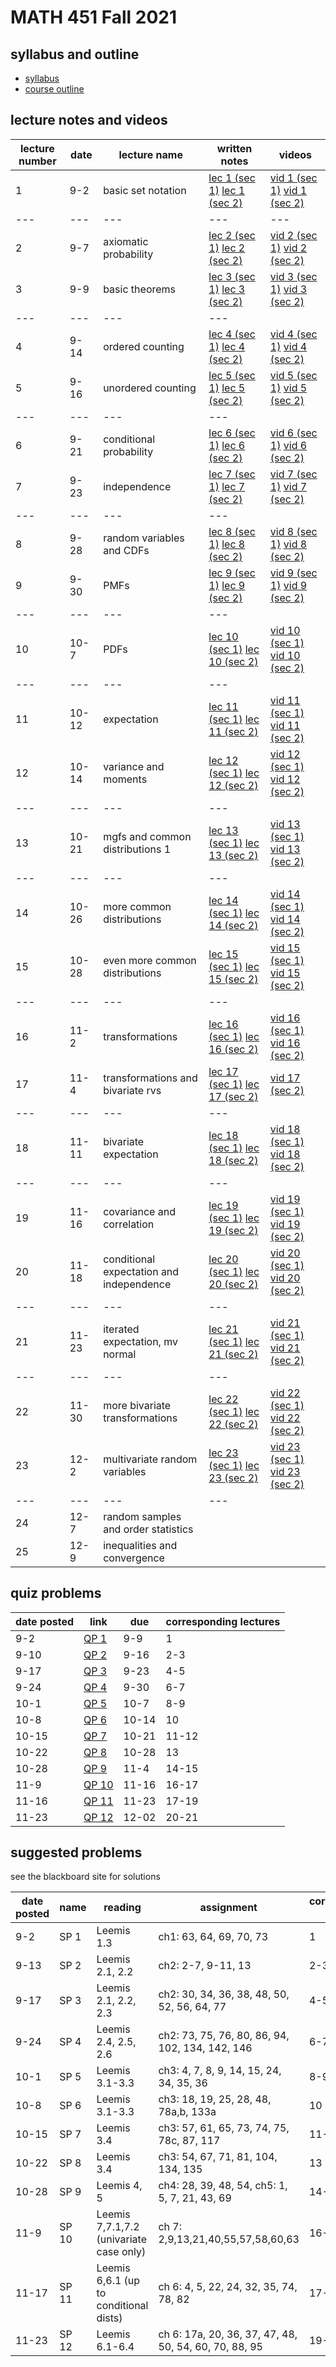 # MATH 451 Fall 2021

## syllabus and outline

- [syllabus](docs/syllabus.md)
- [course outline](docs/outline.pdf)

## lecture notes and videos

lecture number | date | lecture name | written notes | videos |
--- | ---|---|---| --- | 
1|9-2 | basic set notation | [lec 1 (sec 1)](lns/lec1_1.pdf) [lec 1 (sec 2)](lns/lec1_2.pdf) | [vid 1 (sec 1)](https://youtu.be/QJbK_ws7lyE) [vid 1 (sec 2)](https://youtu.be/JYriMSTXa9g) |
---|---|---|---|---
2|9-7 | axiomatic probability | [lec 2 (sec 1)](lns/lec2_1.pdf) [lec 2 (sec 2)](lns/lec2_2.pdf) | [vid 2 (sec 1)](https://youtu.be/tzIWEPyBE3A) [vid 2 (sec 2)](https://youtu.be/XNjkV_m26Hw) |
3|9-9 | basic theorems | [lec 3 (sec 1)](lns/lec3_1.pdf) [lec 3 (sec 2)](lns/lec3_2.pdf) | [vid 3 (sec 1)](https://youtu.be/M80RZlPdQ1A) [vid 3 (sec 2)](https://youtu.be/FHW8PhScfVo) |
--- | ---|---|---|
4|9-14 | ordered counting | [lec 4 (sec 1)](lns/lec4_1.pdf) [lec 4 (sec 2)](lns/lec4_2.pdf) | [vid 4 (sec 1)](https://youtu.be/bg7q3AeKVgY) [vid 4 (sec 2)](https://youtu.be/2Hj9yGrq17k) |
5|9-16 | unordered counting | [lec 5 (sec 1)](lns/lec5_1.pdf) [lec 5 (sec 2)](lns/lec5_2.pdf) | [vid 5 (sec 1)](https://youtu.be/b4kV6HjdzG0) [vid 5 (sec 2)](https://youtu.be/bf8x3FrRf8U) |
--- | ---|---|---|
6|9-21 | conditional probability | [lec 6 (sec 1)](lns/lec6_1.pdf) [lec 6 (sec 2)](lns/lec6_2.pdf) | [vid 6 (sec 1)](https://youtu.be/8g6--txBIGA) [vid 6 (sec 2)](https://youtu.be/6lhwhvfYE6I) |
7|9-23 | independence | [lec 7 (sec 1)](lns/lec7_1.pdf) [lec 7 (sec 2)](lns/lec7_2.pdf) | [vid 7 (sec 1)](https://youtu.be/K9VHT85D05A) [vid 7 (sec 2)](https://youtu.be/ZYqQLGIeUQo) |
--- | ---|---|---|
8|9-28 | random variables and CDFs | [lec 8 (sec 1)](lns/lec8_1.pdf) [lec 8 (sec 2)](lns/lec8_2.pdf) | [vid 8 (sec 1)](https://youtu.be/AmiWVlocJIg) [vid 8 (sec 2)](https://youtu.be/-i2bwIi0rS0) |
9|9-30 | PMFs | [lec 9 (sec 1)](lns/lec9_1.pdf) [lec 9 (sec 2)](lns/lec9_2.pdf) | [vid 9 (sec 1)](https://youtu.be/1IsLacNG8OE) [vid 9 (sec 2)](https://youtu.be/aLjdRSmkEdo) |
--- | ---|---|---|
10|10-7 | PDFs | [lec 10 (sec 1)](lns/lec10_1.pdf) [lec 10 (sec 2)](lns/lec10_2.pdf) | [vid 10 (sec 1)](https://youtu.be/9cgjxHcdJtM) [vid 10 (sec 2)](https://youtu.be/y9m7ADahjOE) |
--- | ---|---|---|
11|10-12 | expectation | [lec 11 (sec 1)](lns/lec11_1.pdf) [lec 11 (sec 2)](lns/lec11_2.pdf) | [vid 11 (sec 1)](https://youtu.be/o4Iho-lWf4k) [vid 11 (sec 2)](https://youtu.be/-hvfGpRQrKk) |
12|10-14 | variance and moments | [lec 12 (sec 1)](lns/lec12_1.pdf) [lec 12 (sec 2)](lns/lec12_2.pdf) | [vid 12 (sec 1)](https://youtu.be/fHwdf2E2l5I) [vid 12 (sec 2)](https://youtu.be/6iiO-1ZDDb8) |
--- | ---|---|---|
13|10-21 | mgfs and common distributions 1 | [lec 13 (sec 1)](lns/lec13_1.pdf) [lec 13 (sec 2)](lns/lec13_2.pdf) | [vid 13 (sec 1)](https://youtu.be/hq56tcB_q8M) [vid 13 (sec 2)](https://youtu.be/aXchpMTxsWw) |
--- | ---|---|---|
14|10-26 | more common distributions | [lec 14 (sec 1)](lns/lec14_1.pdf) [lec 14 (sec 2)](lns/lec14_2.pdf) | [vid 14 (sec 1)](https://youtu.be/vXAGxks4E3Q) [vid 14 (sec 2)](https://youtu.be/BARbzjB4cW4)
15|10-28 | even more common distributions | [lec 15 (sec 1)](lns/lec15_1.pdf) [lec 15 (sec 2)](lns/lec15_2.pdf) | [vid 15 (sec 1)](https://youtu.be/sn81PJP-0OQ) [vid 15 (sec 2)](https://youtu.be/yFpMgW1qJG8)
--- | ---|---|---|
16|11-2 | transformations | [lec 16 (sec 1)](lns/lec16_1.pdf) [lec 16 (sec 2)](lns/lec16_2.pdf) | [vid 16 (sec 1)](https://youtu.be/ieWBc2gMPQU) [vid 16 (sec 2)](https://youtu.be/rdhzfejUcFc)
17|11-4 | transformations and bivariate rvs | [lec 17 (sec 1)](lns/lec17_1.pdf) [lec 17 (sec 2)](lns/lec17_2.pdf) | [vid 17 (sec 2)](https://youtu.be/Nc8lTowcLSc)
--- | ---|---|---|
18|11-11 | bivariate expectation | [lec 18 (sec 1)](lns/lec18_1.pdf) [lec 18 (sec 2)](lns/lec18_2.pdf) | [vid 18 (sec 1)](https://youtu.be/gaLUNeuFP2g) [vid 18 (sec 2)](https://youtu.be/IVdpoE6y4Xs)
--- | ---|---|---|
19|11-16 | covariance and correlation | [lec 19 (sec 1)](lns/lec19_1.pdf) [lec 19 (sec 2)](lns/lec19_2.pdf) | [vid 19 (sec 1)](https://youtu.be/IJOnG-Nkctk) [vid 19 (sec 2)](https://youtu.be/eojv5FvSPyM)
20|11-18 | conditional expectation and independence | [lec 20 (sec 1)](lns/lec20_1.pdf) [lec 20 (sec 2)](lns/lec20_2.pdf) | [vid 20 (sec 1)](https://youtu.be/wAbaKd3aqOU) [vid 20 (sec 2)](https://youtu.be/HmDHW_OVVNA)
--- | ---|---|---|
21|11-23 | iterated expectation, mv normal | [lec 21 (sec 1)](lns/lec21_1.pdf) [lec 21 (sec 2)](lns/lec21_2.pdf) | [vid 21 (sec 1)](https://youtu.be/CdJ_Qbap3z0) [vid 21 (sec 2)](https://youtu.be/oAup0qM8UT0)
--- | ---|---|---|
22|11-30 | more bivariate transformations | [lec 22 (sec 1)](lns/lec22_1.pdf) [lec 22 (sec 2)](lns/lec22_2.pdf) | [vid 22 (sec 1)](https://youtu.be/uTkfdNdykfE) [vid 22 (sec 2)](https://youtu.be/peDqlVf25OU)
23|12-2 | multivariate random variables | [lec 23 (sec 1)](lns/lec23_1.pdf) [lec 23 (sec 2)](lns/lec23_2.pdf) | [vid 23 (sec 1)](https://youtu.be/lo-JGIeGC-0) [vid 23 (sec 2)](https://youtu.be/eeuMtlm2dQU)
--- | ---|---|---|
24|12-7 | random samples and order statistics | | |
25|12-9 | inequalities and convergence | | | 


## quiz problems

date posted | link | due | corresponding lectures |
--- | --- | --- | --- |
9-2 | [QP 1](qp/qp1.pdf) | 9-9 | 1
9-10 | [QP 2](qp/qp2.pdf) | 9-16 | 2-3
9-17 | [QP 3](qp/qp3.pdf) | 9-23 | 4-5
9-24 | [QP 4](qp/qp4.pdf) | 9-30 | 6-7
10-1 | [QP 5](qp/qp5.pdf) | 10-7 | 8-9
10-8 | [QP 6](qp/qp6.pdf) | 10-14 | 10
10-15 | [QP 7](qp/qp7.pdf) | 10-21 | 11-12
10-22 | [QP 8](qp/qp8.pdf) | 10-28 | 13
10-28 | [QP 9](qp/qp9.pdf) | 11-4 | 14-15
11-9 | [QP 10](qp/qp10.pdf) | 11-16 | 16-17
11-16 | [QP 11](qp/qp11.pdf) | 11-23 | 17-19
11-23 | [QP 12](qp/qp12.pdf) | 12-02 | 20-21

## suggested problems

see the blackboard site for solutions

date posted | name |  reading| assignment | corresponding lectures |
--- | --- | --- |--- | --- |
9-2 | SP 1 | Leemis 1.3 | ch1: 63, 64, 69, 70, 73 | 1
9-13 | SP 2 | Leemis 2.1, 2.2 | ch2: 2-7, 9-11, 13 | 2-3
9-17 | SP 3 | Leemis 2.1, 2.2, 2.3 | ch2: 30, 34, 36, 38, 48, 50, 52, 56, 64, 77| 4-5
9-24 | SP 4 | Leemis 2.4, 2.5, 2.6 | ch2: 73, 75, 76, 80, 86, 94, 102, 134, 142, 146 | 6-7
10-1 | SP 5 | Leemis 3.1-3.3 | ch3: 4, 7, 8, 9, 14, 15, 24, 34, 35, 36 | 8-9
10-8 | SP 6 | Leemis 3.1-3.3 | ch3: 18, 19, 25, 28, 48, 78a,b, 133a | 10
10-15 | SP 7 | Leemis 3.4 | ch3: 57, 61, 65, 73, 74, 75, 78c, 87, 117 | 11-12
10-22 | SP 8 | Leemis 3.4 | ch3: 54, 67, 71, 81, 104, 134, 135 | 13
10-28 | SP 9 | Leemis 4, 5 | ch4: 28, 39, 48, 54, ch5: 1, 5, 7, 21, 43, 69 | 14-15
11-9 | SP 10 | Leemis 7,7.1,7.2 (univariate case only) | ch 7: 2,9,13,21,40,55,57,58,60,63 | 16-17
11-17 | SP 11 | Leemis 6,6.1 (up to conditional dists) | ch 6: 4, 5, 22, 24, 32, 35, 74, 78, 82 | 17-19
11-23 | SP 12 | Leemis 6.1-6.4 | ch 6: 17a, 20, 36, 37, 47, 48, 50, 54, 60, 70, 88, 95 | 19-21
